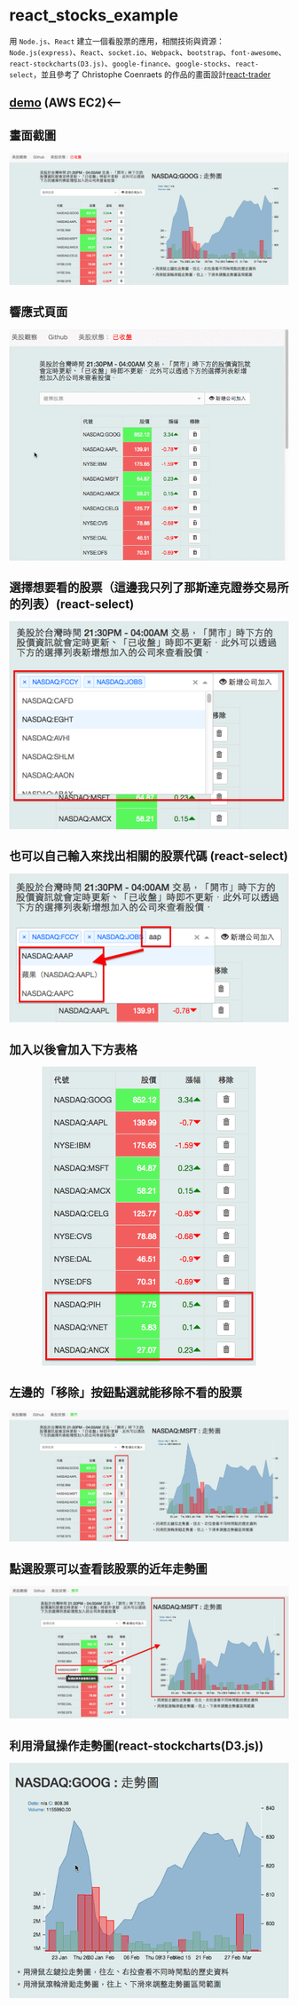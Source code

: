 # react_stocks_example

用 `Node.js`、`React` 建立一個看股票的應用，相關技術與資源：`Node.js(express)`、`React`、`socket.io`、`Webpack`、`bootstrap`、`font-awesome`、`react-stockcharts(D3.js)`、`google-finance`、`google-stocks`、`react-select`，並且參考了 Christophe Coenraets 的作品的畫面設計[react-trader](https://github.com/ccoenraets/react-trader)

## [demo](http://35.163.223.176/) (AWS EC2)<--

 ## 畫面截圖
<p align="center">
<img src ="doc/images/11.png" />
</p>

 ## 響應式頁面
<p align="center">
<img src ="doc/images/12.gif" />
</p>

## 選擇想要看的股票（這邊我只列了那斯達克證券交易所的列表）(react-select)
<p align="center"> <img src ="doc/images/8.png" /></p>

## 也可以自己輸入來找出相關的股票代碼 (react-select)
<p align="center"> <img src ="doc/images/9.png" /> </p>

## 加入以後會加入下方表格   
<p align="center"> <img src ="doc/images/10.png" /> </p>

## 左邊的「移除」按鈕點選就能移除不看的股票
<p align="center">
<img src ="doc/images/3.png" />
</p>

 ## 點選股票可以查看該股票的近年走勢圖
<p align="center">
<img src ="doc/images/2.png" />
</p>

 ## 利用滑鼠操作走勢圖(react-stockcharts(D3.js))
<p align="center">
<img src ="doc/images/13.gif" />
</p>
